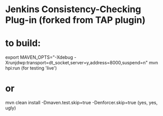 # Jenkins Consistency-Checking Plug-in (forked from TAP plugin)

# to build:
export MAVEN_OPTS="-Xdebug -Xrunjdwp:transport=dt_socket,server=y,address=8000,suspend=n"
mvn hpi:run (for testing 'live')
# or
mvn clean install -Dmaven.test.skip=true -Denforcer.skip=true (yes, yes, ugly)
